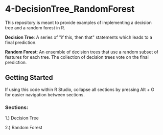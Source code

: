 # 4-DecisionTree_RandomForest

This repository is meant to provide examples of implementing a decision tree and a random forest in R.

**Decision Tree**: A series of "if this, then that" statements which leads to a final prediction. 

**Random Forest**: An ensemble of decision trees that use a random subset of features for each tree. The collection of decision trees vote on the final prediction.

## Getting Started

If using this code within R Studio, collapse all sections by pressing Alt + O for easier navigation between sections.  

### Sections:

1.) Decision Tree 

2.) Random Forest
